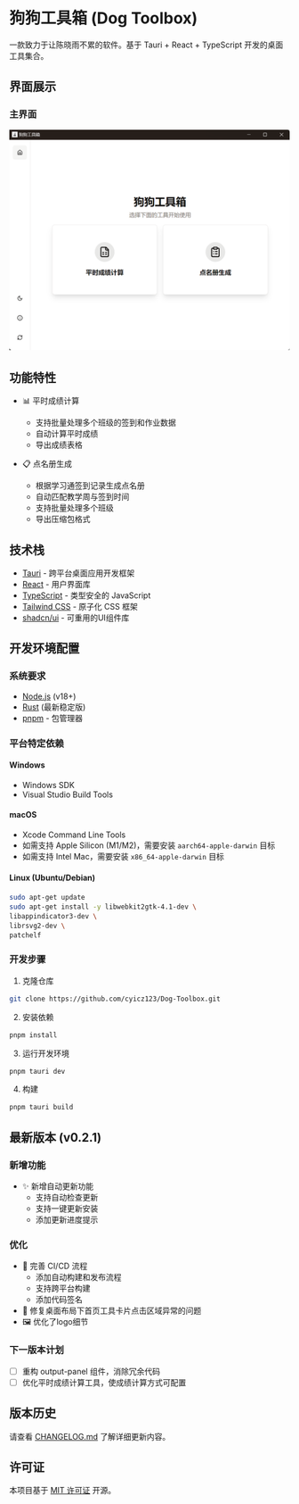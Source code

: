 # 狗狗工具箱 (Dog Toolbox)

一款致力于让陈晓雨不累的软件。基于 Tauri + React + TypeScript 开发的桌面工具集合。

## 界面展示

### 主界面
![主界面](./screenshots/light.png)

## 功能特性

- 📊 平时成绩计算
  - 支持批量处理多个班级的签到和作业数据
  - 自动计算平时成绩
  - 导出成绩表格

- 📋 点名册生成
  - 根据学习通签到记录生成点名册
  - 自动匹配教学周与签到时间
  - 支持批量处理多个班级
  - 导出压缩包格式

## 技术栈

- [Tauri](https://tauri.app/) - 跨平台桌面应用开发框架
- [React](https://reactjs.org/) - 用户界面库
- [TypeScript](https://www.typescriptlang.org/) - 类型安全的 JavaScript
- [Tailwind CSS](https://tailwindcss.com/) - 原子化 CSS 框架
- [shadcn/ui](https://ui.shadcn.com/) - 可重用的UI组件库

## 开发环境配置

### 系统要求

- [Node.js](https://nodejs.org/) (v18+)
- [Rust](https://www.rust-lang.org/) (最新稳定版)
- [pnpm](https://pnpm.io/) - 包管理器

### 平台特定依赖

#### Windows
- Windows SDK
- Visual Studio Build Tools

#### macOS
- Xcode Command Line Tools
- 如需支持 Apple Silicon (M1/M2)，需要安装 `aarch64-apple-darwin` 目标
- 如需支持 Intel Mac，需要安装 `x86_64-apple-darwin` 目标

#### Linux (Ubuntu/Debian)
``` bash
sudo apt-get update
sudo apt-get install -y libwebkit2gtk-4.1-dev \
libappindicator3-dev \
librsvg2-dev \
patchelf
```

### 开发步骤

1. 克隆仓库
``` bash
git clone https://github.com/cyicz123/Dog-Toolbox.git
```
2. 安装依赖
``` bash
pnpm install
```
3. 运行开发环境
``` bash
pnpm tauri dev
```
4. 构建
``` bash
pnpm tauri build
```

## 最新版本 (v0.2.1)

### 新增功能
- ✨ 新增自动更新功能
  - 支持自动检查更新
  - 支持一键更新安装
  - 添加更新进度提示

### 优化
- 🔧 完善 CI/CD 流程
  - 添加自动构建和发布流程
  - 支持跨平台构建
  - 添加代码签名
- 🐛 修复桌面布局下首页工具卡片点击区域异常的问题
- 🖼️ 优化了logo细节

### 下一版本计划
- [ ] 重构 output-panel 组件，消除冗余代码
- [ ] 优化平时成绩计算工具，使成绩计算方式可配置

## 版本历史
请查看 [CHANGELOG.md](./CHANGELOG.md) 了解详细更新内容。

## 许可证

本项目基于 [MIT 许可证](./LICENSE) 开源。
